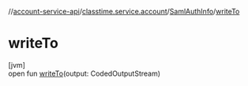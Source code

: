 //[account-service-api](../../../index.md)/[classtime.service.account](../index.md)/[SamlAuthInfo](index.md)/[writeTo](write-to.md)

# writeTo

[jvm]\
open fun [writeTo](write-to.md)(output: CodedOutputStream)
